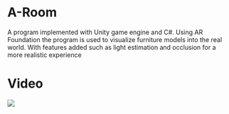 # A-Room

A program implemented with Unity game engine and C#. Using AR Foundation the program is used to visualize furniture models into the real world. With features added such as light estimation and occlusion for a more realistic experience

# Video
<img src="Maze-Runner/Running time/1.jpg">
